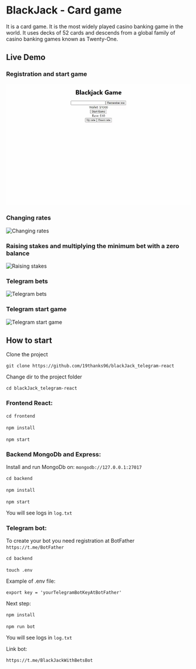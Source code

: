 # BlackJack - Card game
It is a card game. It is the most widely played casino banking game in the world.
It uses decks of 52 cards and descends from a global family of casino banking games known as Twenty-One.

## Live Demo

### Registration and start game
![Registration](./gifs/start.gif)

### Changing rates
![Changing rates](./gifs/rates.gif)
### Raising stakes and multiplying the minimum bet with a zero balance
![Raising stakes](./gifs/uprate.gif)

### Telegram bets
![Telegram bets](./gifs/tgStart.gif)

### Telegram start game
![Telegram start game](./gifs/tgGame.gif)
## How to start

Clone the project
```
git clone https://github.com/19thanks96/blackJack_telegram-react
```

Change dir to the project folder
```
cd blackJack_telegram-react
```

### Frontend React:
```
cd frontend

npm install

npm start
```
### Backend MongoDb and Express:
Install and run MongoDb on: `mongodb://127.0.0.1:27017`
```
cd backend

npm install

npm start
```
You will see logs in `log.txt`
### Telegram bot:
To create your bot you need registration at BotFather
`https://t.me/BotFather`

```
cd backend

touch .env
```

Example of .env file:
```
export key = 'yourTelegramBotKeyAtBotFather'
```
Next step:

```
npm install

npm run bot
```
You will see logs in `log.txt`

Link bot:
```
https://t.me/BlackJackWithBetsBot
```